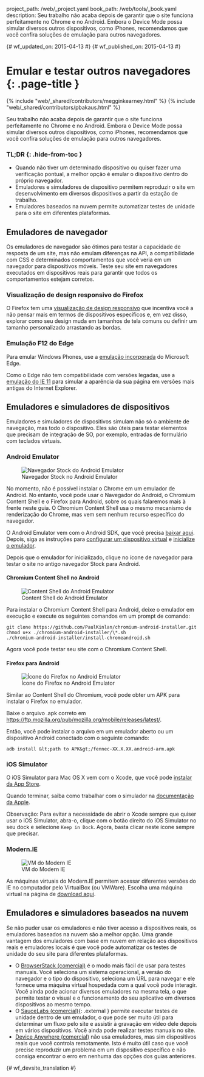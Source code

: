 project_path: /web/_project.yaml
book_path: /web/tools/_book.yaml
description: Seu trabalho não acaba depois de garantir que o site funciona perfeitamente no Chrome e no Android. Embora o Device Mode possa simular diversos outros dispositivos, como iPhones, recomendamos que você confira soluções de emulação para outros navegadores.

{# wf_updated_on: 2015-04-13 #}
{# wf_published_on: 2015-04-13 #}

# Emular e testar outros navegadores {: .page-title }

{% include "web/_shared/contributors/megginkearney.html" %}
{% include "web/_shared/contributors/pbakaus.html" %}

Seu trabalho não acaba depois de garantir que o site funciona perfeitamente no Chrome e no Android. Embora o Device Mode possa simular diversos outros dispositivos, como iPhones, recomendamos que você confira soluções de emulação para outros navegadores.


### TL;DR {: .hide-from-toc }
- Quando não tiver um determinado dispositivo ou quiser fazer uma verificação pontual, a melhor opção é emular o dispositivo dentro do próprio navegador.
- Emuladores e simuladores de dispositivo permitem reproduzir o site em desenvolvimento em diversos dispositivos a partir da estação de trabalho.
- Emuladores baseados na nuvem permite automatizar testes de unidade para o site em diferentes plataformas.


## Emuladores de navegador

Os emuladores de navegador são ótimos para testar a capacidade de resposta de um site, mas não
emulam diferenças na API, a compatibilidade com CSS e determinados comportamentos que você veria
em um navegador para dispositivos móveis. Teste seu site em navegadores executados em dispositivos reais para garantir
que todos os comportamentos estejam corretos.

### Visualização de design responsivo do Firefox

O Firefox tem uma [visualização de design responsivo](https://developer.mozilla.org/en-US/docs/Tools/Responsive_Design_View)
que incentiva você a não pensar mais em termos de dispositivos específicos e, em vez disso,
explorar como seu design muda em tamanhos de tela comuns ou definir um tamanho personalizado
arrastando as bordas.

### Emulação F12 do Edge

Para emular Windows Phones, use a [emulação incorporada](https://dev.modern.ie/platform/documentation/f12-devtools-guide/emulation/) do Microsoft Edge.

Como o Edge não tem compatibilidade com versões legadas, use a [emulação do IE 11](https://msdn.microsoft.com/en-us/library/dn255001(v=vs.85).aspx) para simular a aparência da sua página em versões mais antigas do Internet Explorer.

## Emuladores e simuladores de dispositivos

Emuladores e simuladores de dispositivos simulam não só o ambiente de navegação, mas todo o dispositivo. Eles são úteis para testar elementos que precisam de integração de SO, por exemplo, entradas de formulário com teclados virtuais.

### Android Emulator

<figure class="attempt-right">
  <img src="imgs/android-emulator-stock-browser.png" alt="Navegador Stock do Android Emulator">
  <figcaption>Navegador Stock no Android Emulator</figcaption>
</figure>

No momento, não é possível instalar o Chrome em um emulador de Android. No entanto, você pode usar o Navegador do Android, o Chromium Content Shell e o Firefox para Android, sobre os quais falaremos mais à frente neste guia. O Chromium Content Shell usa o mesmo mecanismo de renderização do Chrome, mas vem sem nenhum recurso específico do navegador.

O Android Emulator vem com o Android SDK, que você precisa <a href="http://developer.android.com/sdk/installing/studio.html">baixar
aqui</a>. Depois, siga as instruções para <a href="http://developer.android.com/tools/devices/managing-avds.html">configurar um dispositivo virtual</a> e <a href="http://developer.android.com/tools/devices/emulator.html">inicialize o emulador</a>.

Depois que o emulador for inicializado, clique no ícone de navegador para testar o site no antigo navegador Stock para Android.

#### Chromium Content Shell no Android

<figure class="attempt-right">
  <img src="imgs/android-avd-contentshell.png" alt="Content Shell do Android Emulator">
  <figcaption>Content Shell do Android Emulator</figcaption>
</figure>

Para instalar o Chromium Content Shell para Android, deixe o emulador em execução
e execute os seguintes comandos em um prompt de comando:

    git clone https://github.com/PaulKinlan/chromium-android-installer.git
    chmod u+x ./chromium-android-installer/\*.sh
    ./chromium-android-installer/install-chromeandroid.sh

Agora você pode testar seu site com o Chromium Content Shell.


#### Firefox para Android

<figure class="attempt-right">
  <img src="imgs/ff-on-android-emulator.png" alt="Ícone do Firefox no Android Emulator">
  <figcaption>Ícone do Firefox no Android Emulator</figcaption>
</figure>

Similar ao Content Shell do Chromium, você pode obter um APK para instalar o Firefox no emulador.

Baixe o arquivo .apk correto em <a href="https://ftp.mozilla.org/pub/mozilla.org/mobile/releases/latest/">https://ftp.mozilla.org/pub/mozilla.org/mobile/releases/latest/</a>.

Então, você pode instalar o arquivo em um emulador aberto ou um dispositivo Android conectado com o seguinte comando:

    adb install &lt;path to APK&gt;/fennec-XX.X.XX.android-arm.apk


### iOS Simulator

O iOS Simulator para Mac OS X vem com o Xcode, que você pode [instalar da
App Store](https://itunes.apple.com/us/app/xcode/id497799835?ls=1&mt=12).

Quando terminar, saiba como trabalhar com o simulador na [documentação da Apple](https://developer.apple.com/library/prerelease/ios/documentation/IDEs/Conceptual/iOS_Simulator_Guide/Introduction/Introduction.html).

Observação: Para evitar a necessidade de abrir o Xcode sempre que quiser usar o iOS Simulator, abra-o, clique com o botão direito do iOS Simulator no seu dock e selecione `Keep in Dock`. Agora, basta clicar neste ícone sempre que precisar.

### Modern.IE

<figure class="attempt-right">
  <img src="imgs/modern-ie-simulator.png" alt="VM do Modern IE">
  <figcaption>VM do Modern IE</figcaption>
</figure>

As máquinas virtuais do Modern.IE permitem acessar diferentes versões do IE no computador pelo VirtualBox (ou VMWare). Escolha uma máquina virtual na página de <a href="https://modern.ie/en-us/virtualization-tools#downloads">download aqui</a>.


## Emuladores e simuladores baseados na nuvem

Se não puder usar os emuladores e não tiver acesso a dispositivos reais, os emuladores baseados na nuvem são a melhor opção. Uma grande vantagem dos emuladores com base em nuvem em relação aos dispositivos reais e emuladores locais é que você pode automatizar os testes de unidade do seu site para diferentes plataformas.

* O [BrowserStack (comercial)](https://www.browserstack.com/automate) é o modo mais fácil de usar para testes manuais. Você seleciona um sistema operacional, a versão do navegador e o tipo do dispositivo, seleciona um URL para navegar e ele fornece uma máquina virtual hospedada com a qual você pode interagir. Você ainda pode acionar diversos emuladores na mesma tela, o que permite testar o visual e o funcionamento do seu aplicativo em diversos dispositivos ao mesmo tempo.
* O [SauceLabs (comercial)](https://saucelabs.com/){: .external } permite executar testes de unidade dentro de um emulador, o que pode ser muito útil para determinar um fluxo pelo site e assistir à gravação em vídeo dele depois em vários dispositivos. Você ainda pode realizar testes manuais no site.
* [Device Anywhere (comercial)](http://www.keynote.com/solutions/testing/mobile-testing) não
usa emuladores, mas sim dispositivos reais que você controla remotamente. Isto é muito útil caso que você precise reproduzir um problema em um dispositivo específico e não consiga encontrar o erro em nenhuma das opções dos guias anteriores.





{# wf_devsite_translation #}
